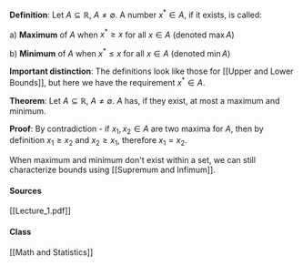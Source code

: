 **Definition**: Let $A \subseteq \mathbb{R}$, $A \neq \emptyset$. A number $x^* \in A$, if it exists, is called:

a) **Maximum** of $A$ when $x^* \geq x$ for all $x \in A$ (denoted $\max A$)

b) **Minimum** of $A$ when $x^* \leq x$ for all $x \in A$ (denoted $\min A$)

**Important distinction**: The definitions look like those for [[Upper and Lower Bounds]], but here we have the requirement $x^* \in A$.

**Theorem**: Let $A \subseteq \mathbb{R}$, $A \neq \emptyset$. $A$ has, if they exist, at most a maximum and minimum.

**Proof**: By contradiction - if $x_1, x_2 \in A$ are two maxima for $A$, then by definition $x_1 \geq x_2$ and $x_2 \geq x_1$, therefore $x_1 = x_2$.

When maximum and minimum don't exist within a set, we can still characterize bounds using [[Supremum and Infimum]].

#### Sources
[[Lecture_1.pdf]]

#### Class
[[Math and Statistics]]